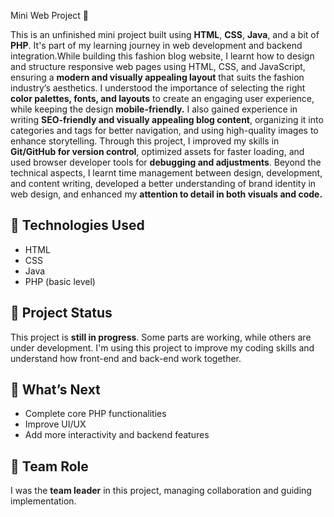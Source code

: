  Mini Web Project 🚀

This is an unfinished mini project built using **HTML**, **CSS**, **Java**, and a bit of **PHP**.
It's part of my learning journey in web development and backend integration.While building this fashion blog website, I learnt how to design and structure responsive web pages using HTML, CSS, and JavaScript, ensuring a **modern and visually appealing layout** that suits the fashion industry’s aesthetics.
I understood the importance of selecting the right **color palettes, fonts, and layouts** to create an engaging user experience, while keeping the design **mobile-friendly.**
I also gained experience in writing **SEO-friendly and visually appealing blog content**, organizing it into categories and tags for better navigation, and using high-quality images to enhance storytelling. 
Through this project, I improved my skills in **Git/GitHub for version control**, optimized assets for faster loading, and used browser developer tools for **debugging and adjustments**. Beyond the technical aspects, I learnt time management between design, development, and content writing, developed a better understanding of brand identity in web design, and enhanced my **attention to detail in both visuals and code.**


## 🔧 Technologies Used
- HTML
- CSS
- Java
- PHP (basic level)

## 📌 Project Status
This project is **still in progress**. Some parts are working, while others are under development. I'm using this project to improve my coding skills and understand how front-end and back-end work together.

## 🎯 What’s Next
- Complete core PHP functionalities
- Improve UI/UX
- Add more interactivity and backend features

## 🤝 Team Role
I was the **team leader** in this project, managing collaboration and guiding implementation.
